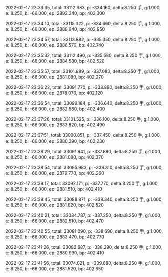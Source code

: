 2022-02-17 23:33:35, total: 33112.983, p: -334.160, delta:8.250 手, g:1.000, e: 8.250, b: -66.000, ep: 2892.240, bp: 403.300

2022-02-17 23:34:10, total: 33115.322, p: -334.660, delta:8.250 手, g:1.000, e: 8.250, b: -66.000, ep: 2888.940, bp: 402.950

2022-02-17 23:34:57, total: 33113.882, p: -335.350, delta:8.250 手, g:1.000, e: 8.250, b: -66.000, ep: 2886.570, bp: 402.740

2022-02-17 23:35:32, total: 33112.490, p: -335.580, delta:8.250 手, g:1.000, e: 8.250, b: -66.000, ep: 2884.580, bp: 402.520

2022-02-17 23:35:57, total: 33101.989, p: -337.080, delta:8.250 手, g:1.000, e: 8.250, b: -66.000, ep: 2881.080, bp: 402.270

2022-02-17 23:36:22, total: 33091.770, p: -338.890, delta:8.250 手, g:1.000, e: 8.250, b: -66.000, ep: 2878.070, bp: 402.120

2022-02-17 23:36:54, total: 33099.184, p: -336.640, delta:8.250 手, g:1.000, e: 8.250, b: -66.000, ep: 2882.560, bp: 402.400

2022-02-17 23:37:26, total: 33101.525, p: -336.100, delta:8.250 手, g:1.000, e: 8.250, b: -66.000, ep: 2883.820, bp: 402.490

2022-02-17 23:37:51, total: 33090.851, p: -337.450, delta:8.250 手, g:1.000, e: 8.250, b: -66.000, ep: 2880.390, bp: 402.230

2022-02-17 23:38:29, total: 33091.841, p: -337.880, delta:8.250 手, g:1.000, e: 8.250, b: -66.000, ep: 2881.080, bp: 402.370

2022-02-17 23:38:54, total: 33095.983, p: -338.310, delta:8.250 手, g:1.000, e: 8.250, b: -66.000, ep: 2879.770, bp: 402.260

2022-02-17 23:39:17, total: 33092.171, p: -337.770, delta:8.250 手, g:1.000, e: 8.250, b: -66.000, ep: 2881.510, bp: 402.410

2022-02-17 23:39:45, total: 33088.871, p: -338.340, delta:8.250 手, g:1.000, e: 8.250, b: -66.000, ep: 2881.820, bp: 402.520

2022-02-17 23:40:21, total: 33084.787, p: -337.250, delta:8.250 手, g:1.000, e: 8.250, b: -66.000, ep: 2882.510, bp: 402.470

2022-02-17 23:40:55, total: 33081.090, p: -338.690, delta:8.250 手, g:1.000, e: 8.250, b: -66.000, ep: 2883.470, bp: 402.770

2022-02-17 23:41:26, total: 33082.687, p: -338.290, delta:8.250 手, g:1.000, e: 8.250, b: -66.000, ep: 2880.990, bp: 402.410

2022-02-17 23:41:56, total: 33074.021, p: -339.680, delta:8.250 手, g:1.000, e: 8.250, b: -66.000, ep: 2881.520, bp: 402.650